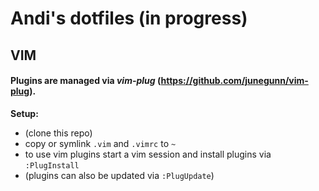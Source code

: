 # Andi's dotfiles (in progress)

## VIM
#### Plugins are managed via *vim-plug* (https://github.com/junegunn/vim-plug).

**Setup:**
* (clone this repo)
* copy or symlink `.vim` and `.vimrc` to `~`
* to use vim plugins start a vim session and install plugins via `:PlugInstall`
* (plugins can also be updated via `:PlugUpdate`)

